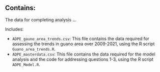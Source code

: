 ## Contains:
The data for completing analysis ...

Includes:
- `ADPE_gauno_area_trends.csv`: This file contains the data required for assessing the trends in guano area over 2009-2021, using the R script `Guano_area_trends.R`. 
- `ADPE_masterdata.csv`: This file contains the data required for the model analysis and the code for addressing questions 1-3, using the R script `ADPE_Model.R`. 
